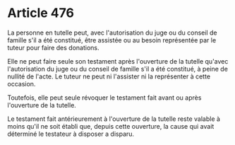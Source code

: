 # Article 476

La personne en tutelle peut, avec l'autorisation du juge ou du conseil de famille s'il a été constitué, être assistée ou au besoin représentée par le tuteur pour faire des donations.

Elle ne peut faire seule son testament après l'ouverture de la tutelle qu'avec l'autorisation du juge ou du conseil de famille s'il a été constitué, à peine de nullité de l'acte. Le tuteur ne peut ni l'assister ni la représenter à cette occasion.

Toutefois, elle peut seule révoquer le testament fait avant ou après l'ouverture de la tutelle.

Le testament fait antérieurement à l'ouverture de la tutelle reste valable à moins qu'il ne soit établi que, depuis cette ouverture, la cause qui avait déterminé le testateur à disposer a disparu.
